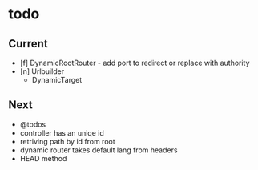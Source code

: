 # todo

## Current

- [f] DynamicRootRouter - add port to redirect or replace with authority
- [n] Urlbuilder
  - DynamicTarget

## Next

- @todos
- controller has an uniqe id
- retriving path by id from root
- dynamic router takes default lang from headers  
- HEAD method

